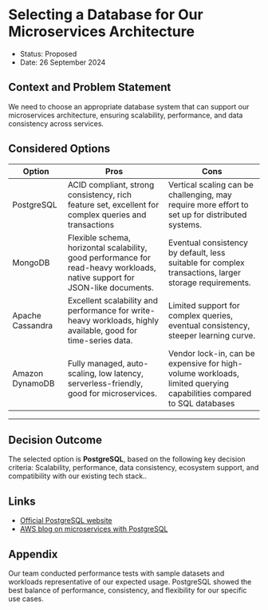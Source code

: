 # Selecting a Database for Our Microservices Architecture

- Status: Proposed
- Date: 26 September 2024

## Context and Problem Statement

We need to choose an appropriate database system that can support our microservices architecture, ensuring scalability, performance, and data consistency across services.

## Considered Options

| Option | Pros | Cons |
| ------ | ---- | ---- |
| PostgreSQL | ACID compliant, strong consistency, rich feature set, excellent for complex queries and transactions | Vertical scaling can be challenging, may require more effort to set up for distributed systems. |
| MongoDB | Flexible schema, horizontal scalability, good performance for read-heavy workloads, native support for JSON-like documents. | Eventual consistency by default, less suitable for complex transactions, larger storage requirements. |
| Apache Cassandra | Excellent scalability and performance for write-heavy workloads, highly available, good for time-series data. | Limited support for complex queries, eventual consistency, steeper learning curve. |
| Amazon DynamoDB | Fully managed, auto-scaling, low latency, serverless-friendly, good for microservices. | Vendor lock-in, can be expensive for high-volume workloads, limited querying capabilities compared to SQL databases |
****

## Decision Outcome

The selected option is **PostgreSQL**, based on the following key decision criteria: Scalability, performance, data consistency, ecosystem support, and compatibility with our existing tech stack..

## Links

* [Official PostgreSQL website](https://www.postgresql.org/)
* [AWS blog on microservices with PostgreSQL](https://aws.amazon.com/blogs/database/building-microservices-with-amazon-rds-and-amazon-aurora/)


## Appendix

Our team conducted performance tests with sample datasets and workloads representative of our expected usage. PostgreSQL showed the best balance of performance, consistency, and flexibility for our specific use cases.
